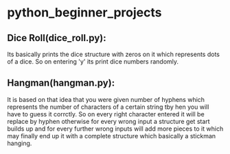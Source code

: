 # python_beginner_projects


## Dice Roll(dice_roll.py):
Its basically prints the dice structure with zeros on it which represents dots of a dice. So on entering 'y' its print dice numbers randomly.

## Hangman(hangman.py):
It is based on that idea that you were given number of hyphens which represents the number of characters of a certain string tby hen you will have to guess it corrctly.
So on every right character entered it will be replace by hyphen otherwise for every wrong input a structure get start builds up and for every further wrong inputs will add 
more pieces to it which may finally end up it with a complete structure which basically a stickman hanging.
